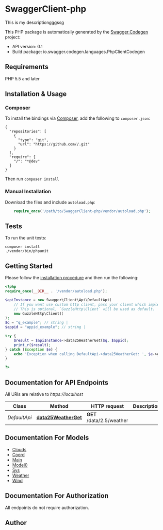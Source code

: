 # SwaggerClient-php
This is my descriptiongggssg

This PHP package is automatically generated by the [Swagger Codegen](https://github.com/swagger-api/swagger-codegen) project:

- API version: 0.1
- Build package: io.swagger.codegen.languages.PhpClientCodegen

## Requirements

PHP 5.5 and later

## Installation & Usage
### Composer

To install the bindings via [Composer](http://getcomposer.org/), add the following to `composer.json`:

```
{
  "repositories": [
    {
      "type": "git",
      "url": "https://github.com//.git"
    }
  ],
  "require": {
    "/": "*@dev"
  }
}
```

Then run `composer install`

### Manual Installation

Download the files and include `autoload.php`:

```php
    require_once('/path/to/SwaggerClient-php/vendor/autoload.php');
```

## Tests

To run the unit tests:

```
composer install
./vendor/bin/phpunit
```

## Getting Started

Please follow the [installation procedure](#installation--usage) and then run the following:

```php
<?php
require_once(__DIR__ . '/vendor/autoload.php');

$apiInstance = new Swagger\Client\Api\DefaultApi(
    // If you want use custom http client, pass your client which implements `GuzzleHttp\ClientInterface`.
    // This is optional, `GuzzleHttp\Client` will be used as default.
    new GuzzleHttp\Client()
);
$q = "q_example"; // string | 
$appid = "appid_example"; // string | 

try {
    $result = $apiInstance->data25WeatherGet($q, $appid);
    print_r($result);
} catch (Exception $e) {
    echo 'Exception when calling DefaultApi->data25WeatherGet: ', $e->getMessage(), PHP_EOL;
}

?>
```

## Documentation for API Endpoints

All URIs are relative to *https://localhost*

Class | Method | HTTP request | Description
------------ | ------------- | ------------- | -------------
*DefaultApi* | [**data25WeatherGet**](docs/Api/DefaultApi.md#data25weatherget) | **GET** /data/2.5/weather | 


## Documentation For Models

 - [Clouds](docs/Model/Clouds.md)
 - [Coord](docs/Model/Coord.md)
 - [Main](docs/Model/Main.md)
 - [Model0](docs/Model/Model0.md)
 - [Sys](docs/Model/Sys.md)
 - [Weather](docs/Model/Weather.md)
 - [Wind](docs/Model/Wind.md)


## Documentation For Authorization

 All endpoints do not require authorization.


## Author




